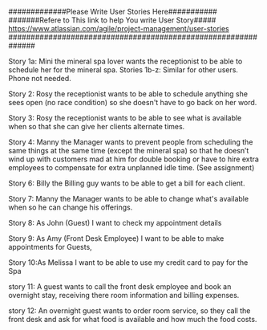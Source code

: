 #############Please Write User Stories Here###########
#######Refere to This link to help You write  User Story#####
https://www.atlassian.com/agile/project-management/user-stories
##############################################################

Story 1a: Mini the mineral spa lover wants the receptionist to be able to schedule
her for the mineral spa. Stories 1b-z: Similar for other users. Phone not needed. 

Story 2: Rosy the receptionist wants to be able to schedule anything she sees open
(no race condition) so she doesn't have to go back on her word. 

Story 3: Rosy the receptionist wants to be able to see what is available when so that
she can give her clients alternate times. 

Story 4: Manny the Manager wants to prevent people from scheduling the same things at the same time 
(except the mineral spa) so that he doesn’t wind up with customers mad at him for double booking 
or have to hire extra employees to compensate for extra unplanned idle time. (See assignment) 

Story 6: Billy the Billing guy wants to be able to get a bill for each client.

Story 7: Manny the Manager wants to be able to change what's available when so he can change 
his offerings.

Story 8: As John (Guest) I want to check my appointment details

Story 9: As Amy (Front Desk Employee) I want to be able to make appointments for Guests, 

Story 10:As Melissa I want to be able to use my credit card to pay for the Spa

story 11: A guest wants to call the front desk employee and book an overnight stay, 
receiving there room information and billing expenses.

story 12: An overnight guest wants to order room service, so they call the front desk and 
ask for what food is available and how much the food costs.



